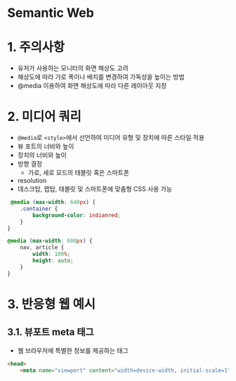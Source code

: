 # Semantic Web

# 1. 주의사항
- 유저가 사용하는 모니터의 화면 해상도 고려
- 해상도에 따라 가로 폭이나 배치를 변경하여 가독성을 높이는 방법
- @media 이용하여 화면 해상도에 따라 다른 레이아웃 지정

# 2. 미디어 쿼리
- `@media`로 `<style>`에서 선언하여 미디어 유형 및 장치에 따른 스타일 적용
- 뷰 포트의 너비와 높이
- 장치의 너비와 높이
- 방향 결정
  - 가로, 세로 모드의 태블릿 혹은 스마트폰
- resolution
- 데스크탑, 랩탑, 태블릿 및 스마트폰에 맞춤형 CSS 사용 가능
```css
 @media (max-width: 640px) {
    .container {
        background-color: indianred;
    }
}
```
```css
@media (max-width: 600px) {
    nav, article {
        width: 100%;
        height: auto;
    }
}
```
# 3. 반응형 웹 예시
## 3.1. 뷰포트 meta 태그
- 웹 브라우저에 특별한 정보를 제공하는 태그
```html
<head>
    <meta name="viewport" content="width=device-width, initial-scale=1">
```